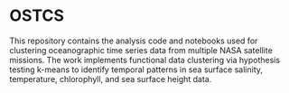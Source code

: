 # OSTCS
This repository contains the analysis code and notebooks used for clustering oceanographic time series data from multiple NASA satellite missions. The work implements functional data clustering via hypothesis testing k-means to identify temporal patterns in sea surface salinity, temperature, chlorophyll, and sea surface height data.
